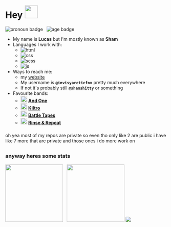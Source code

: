 # **Hey** <img src="https://static-cdn.jtvnw.net/emoticons/v2/1/default/dark/5.0" style="width:40px; margin-bottom:-5px;">

![pronoun badge](https://img.shields.io/badge/dynamic/json?url=https%3A%2F%2Fpronoundb.org%2Fshields%2F62fd108a95ed6674fbc907ac.json&query=%24.message&style=for-the-badge&label=pronouns&labelColor=141414&color=009900&link=https%3A%2F%invisyarcticfox.uk)
&nbsp;
![age badge](https://img.shields.io/badge/dynamic/json?url=https%3A%2F%2Fdigidates.de%2Fapi%2Fv1%2Fage%2F2005-05-04&query=%24.age&style=for-the-badge&label=age&labelColor=141414&color=009900&link=https%3A%2F%invisyarcticfox.uk)

- My name is **Lucas** but I'm mostly known as **Sham**
- Languages I work with:
    - ![html](https://img.shields.io/badge/HTML-E34F26?style=for-the-badge&logo=html5&logoColor=fff)
    - ![css](https://img.shields.io/badge/CSS-1572B6?style=for-the-badge&logo=css3&logoColor=fff)
    - ![scss](https://img.shields.io/badge/SCSS-CC6699?style=for-the-badge&logo=sass&logoColor=fff)
    - ![js](https://img.shields.io/badge/js-f7df1e?style=for-the-badge&logo=javascript&logoColor=000)
- Ways to reach me:
    - my [website](https://invisyarcticfox.uk)
    - My username is **`@invisyarcticfox`** pretty much everywhere
    - If not it's probably still **`@shamshitty`** or something
- Favourite bands:
    - <img src="https://i.imgur.com/4SFHV89.jpeg" height="20">&nbsp;[**And One**](https://open.spotify.com/artist/6OAueBADydAjR5lP5NqTvv)
    - <img src="https://i.imgur.com/GyGZqGw.jpeg" height="20">&nbsp;[**Kiltro**](https://open.spotify.com/artist/27CC3tpq7WQR25M03jKTZm)
    - <img src="https://i.imgur.com/VRizE4z.jpeg" height="20">&nbsp;[**Battle Tapes**](https://open.spotify.com/artist/2TdEIqWbLnZZHYRDWvVj67)
    - <img src="https://i.imgur.com/J2g43Ry.jpeg" height="20">&nbsp;[**Rinse & Repeat**](https://open.spotify.com/artist/3LZFx6FDLyv8zoCpORQIK)
###
oh yea most of my repos are private so even tho only like 2 are public i have like 7 more that are private and those ones i do more work on
##
### anyway heres some stats
 <p float="left">
  <img src="https://github-readme-stats.vercel.app/api?username=invisyarcticfox&theme=dark&title_color=00aa00&text_color=ddd&icon_color=4f8cc9" height="180">&nbsp;&nbsp;
  <img src="https://github-readme-stats.vercel.app/api/top-langs/?username=invisyarcticfox&theme=dark&layout=compact&title_color=00aa00&text_color=ddd&icon_color=4f8cc9" height="180">
  <img src="https://github-profile-trophy.vercel.app/?username=invisyarcticfox&theme=onedark">
</p>
